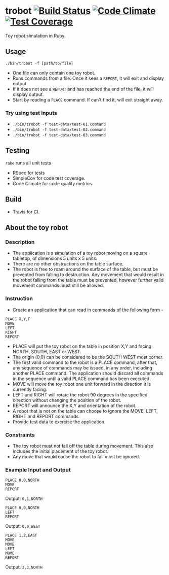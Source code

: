 # trobot [![Build Status](https://travis-ci.org/devacto/toy-robot.svg?branch=master)](https://travis-ci.org/devacto/toy-robot) [![Code Climate](https://codeclimate.com/github/devacto/toy-robot/badges/gpa.svg)](https://codeclimate.com/github/devacto/toy-robot) [![Test Coverage](https://codeclimate.com/github/devacto/toy-robot/badges/coverage.svg)](https://codeclimate.com/github/devacto/toy-robot/coverage)
Toy robot simulation in Ruby.

## Usage
`./bin/trobot -f [path/to/file]`
* One file can only contain one toy robot.
* Runs commands from a file. Once it sees a `REPORT`, it will exit and display output.
* If it does not see a `REPORT` and has reached the end of the file, it will display output.
* Start by reading a `PLACE` command. If can't find it, will exit straight away.

### Try using test inputs
* `./bin/trobot -f test-data/test-01.command`
* `./bin/trobot -f test-data/test-02.command`
* `./bin/trobot -f test-data/test-03.command`

## Testing

`rake` runs all unit tests

* RSpec for tests
* SimpleCov for code test coverage.
* Code Climate for code quality metrics.

## Build
* Travis for CI.

## About the toy robot

### Description
* The application is a simulation of a toy robot moving on a square tabletop, of dimensions 5 units x 5 units.
* There are no other obstructions on the table surface.
* The robot is free to roam around the surface of the table, but must be prevented from falling to destruction. Any movement that would result in the robot falling from the table must be prevented, however further valid movement commands must still be allowed.

### Instruction
* Create an application that can read in commands of the following form -
```
PLACE X,Y,F
MOVE
LEFT
RIGHT
REPORT
```

* PLACE will put the toy robot on the table in position X,Y and facing NORTH, SOUTH, EAST or WEST.
* The origin (0,0) can be considered to be the SOUTH WEST most corner.
* The first valid command to the robot is a PLACE command, after that, any sequence of commands may be issued, in any order, including another PLACE command. The application should discard all commands in the sequence until a valid PLACE command has been executed.
* MOVE will move the toy robot one unit forward in the direction it is currently facing.
* LEFT and RIGHT will rotate the robot 90 degrees in the specified direction without changing the position of the robot.
* REPORT will announce the X,Y and orientation of the robot.
* A robot that is not on the table can choose to ignore the MOVE, LEFT, RIGHT and REPORT commands.
* Provide test data to exercise the application.

### Constraints
* The toy robot must not fall off the table during movement. This also includes the initial placement of the toy robot.
* Any move that would cause the robot to fall must be ignored.

### Example Input and Output
```
PLACE 0,0,NORTH
MOVE
REPORT
```
Output: `0,1,NORTH`

```
PLACE 0,0,NORTH
LEFT
REPORT
```
Output: `0,0,WEST`

```
PLACE 1,2,EAST
MOVE
MOVE
LEFT
MOVE
REPORT
```
Output: `3,3,NORTH`

